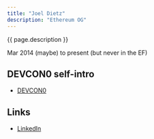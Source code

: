 ```yaml
---
title: "Joel Dietz"
description: "Ethereum OG"
---
```


{{ page.description }}

Mar 2014 (maybe) to present (but never in the EF)

## DEVCON0 self-intro
- [DEVCON0](https://youtu.be/_BvvUlKDqp0?t=30m1s)

## Links
- [LinkedIn](https://www.linkedin.com/in/joeldietz/)
